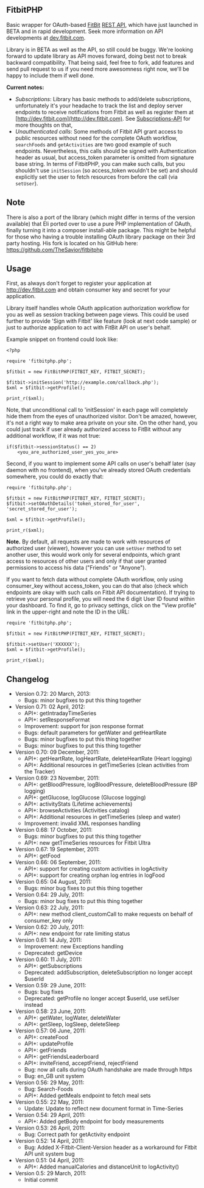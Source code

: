 ## FitbitPHP ##

Basic wrapper for OAuth-based [FitBit](http://fitbit.com) [REST API](http://dev.fitbit.com), which have just launched in BETA and in rapid development. Seek more information on API developments at [dev.fitbit.com](http://dev.fitbit.com).

Library is in BETA as well as the API, so still could be buggy. We're looking forward to update library as API moves forward, doing best not to break backward compatibility. That being said, feel free to fork, add features and send pull request to us if you need more awesomness right now, we'll be happy to include them if well done.

**Current notes:**

 * *Subscriptions*: Library has basic methods to add/delete subscriptions, unfortunately it's your headache to track the list and deploy server endpoints to receive notifications from Fitbit as well as register them at [http://dev.fitbit.com](http://dev.fitbit.com). See [Subscriptions-API](http://wiki.fitbit.com/display/API/Subscriptions-API) for more thoughts on that,
 * *Unauthenticated calls*: Some methods of Fitbit API grant access to public resources without need for the complete OAuth workflow, `searchFoods` and `getActivities` are two good example of such endpoints. Nevertheless, this calls should be signed with Authentication header as usual, but access_token parameter is omitted from signature base string. In terms of FitbitPHP, you can make such calls, but you shouldn't use `initSession` (so access_token wouldn't be set) and should explicitly set the user to fetch resources from before the call (via `setUser`).  

## Note ##

There is also a port of the library (which might differ in terms of the version available) that Eli ported over to use a pure PHP implementation of OAuth, finally turning it into a composer install-able package. This might be helpful for those who having a trouble installing OAuth library package on their 3rd party hosting. His fork is located on his GitHub here: https://github.com/TheSavior/fitbitphp



## Usage ##

First, as always don't forget to register your application at http://dev.fitbit.com and obtain consumer key and secret for your application.

Library itself handles whole OAuth application authorization workflow for you as well as session tracking between page views. This could be used further to provide 'Sign with Fitbit' like feature (look at next code sample) or just to authorize application to act with FitBit API on user's behalf.

Example snippet on frontend could look like:

    <?php

    require 'fitbitphp.php';

    $fitbit = new FitBitPHP(FITBIT_KEY, FITBIT_SECRET);

    $fitbit->initSession('http://example.com/callback.php');
    $xml = $fitbit->getProfile();

    print_r($xml);

Note, that unconditional call to 'initSession' in each page will completely hide them from the eyes of unauthorized visitor. Don't be amazed, however, it's not a right way to make area private on your site. On the other hand, you could just track if user already authorized access to FitBit without any additional workflow, if it was not true:

    if($fitbit->sessionStatus() == 2)
        <you_are_authorized_user_yes_you_are>


Second, if you want to implement some API calls on user's behalf later (say daemon with no frontend), when you've already stored OAuth credentials somewhere, you could do exactly that:

    require 'fitbitphp.php';

    $fitbit = new FitBitPHP(FITBIT_KEY, FITBIT_SECRET);
    $fitbit->setOAuthDetails('token_stored_for_user', 'secret_stored_for_user');

    $xml = $fitbit->getProfile();

    print_r($xml);


**Note.** By default, all requests are made to work with resources of authorized user (viewer), however you can use `setUser` method to set another user, this would work only for several endpoints, which grant access to resources of other users and only if that user granted permissions to access his data ("Friends" or "Anyone").

If you want to fetch data without complete OAuth workflow, only using consumer_key without access_token, you can do that also (check which endpoints are okay with such calls on Fitbit API documentation). If trying to retrieve your personal profile, you will need the 6 digit User ID found within your dashboard. To find it, go to privacy settings, click on the "View profile" link in the upper-right and note the ID in the URL:

    require 'fitbitphp.php';

    $fitbit = new FitBitPHP(FITBIT_KEY, FITBIT_SECRET);

    $fitbit->setUser('XXXXXX');
    $xml = $fitbit->getProfile();

    print_r($xml);


## Changelog ##

* Version 0.72: 20 March, 2013:
   * Bugs: minor bugfixes to put this thing together
* Version 0.71: 02 April, 2012:
	* API+: getIntradayTimeSeries
    * API+: setResponseFormat
	* Improvement: support for json response format
    * Bugs: default parameters for getWater and getHeartRate
	* Bugs: minor bugfixes to put this thing together
    * Bugs: minor bugfixes to put this thing together
* Version 0.70: 09 December, 2011:
    * API+: getHeartRate, logHeartRate, deleteHeartRate (Heart logging)
    * API+: Additional resources in getTimeSeries (clean activities from the Tracker)
* Version 0.69: 23 November, 2011:
    * API+: getBloodPressure, logBloodPressure, deleteBloodPressure (BP logging)
    * API+: getGlucose, logGlucose (Glucose logging)
    * API+: activityStats (Lifetime achievements)
    * API+: browseActivities (Activities catalog)
    * API+: Additional resources in getTimeSeries (sleep and water)
    * Improvement: invalid XML responses handling
* Version 0.68: 17 October, 2011:
    * Bugs: minor bugfixes to put this thing together
    * API+: new getTimeSeries resources for Fitbit Ultra
* Version 0.67: 19 September, 2011:
    * API+: getFood
* Version 0.66: 06 September, 2011:
    * API+: support for creating custom activities in logActivity
    * API+: support for creating orphan log entries in logFood
* Version 0.65: 04 August, 2011:
    * Bugs: minor bug fixes to put this thing together
* Version 0.64: 29 July, 2011:
    * Bugs: minor bug fixes to put this thing together
* Version 0.63: 22 July, 2011:
    * API+: new method client_customCall to make requests on behalf of consumer_key only
* Version 0.62: 20 July, 2011:
    * API+: new endpoint for rate limiting status
* Version 0.61: 14 July, 2011:
    * Improvement: new Exceptions handling
    * Deprecated: getDevice
* Version 0.60: 11 July, 2011:
    * API+: getSubscriptions
    * Deprecated: addSubscription, deleteSubscription no longer accept $userId
* Version 0.59: 29 June, 2011:
    * Bugs: bug fixes
    * Deprecated: getProfile no longer accept $userId, use setUser instead
* Version 0.58: 23 June, 2011:
    * API+: getWater, logWater, deleteWater
    * API+: getSleep, logSleep, deleteSleep
* Version 0.57: 06 June, 2011:
    * API+: createFood
    * API+: updateProfile
    * API+: getFriends
    * API+: getFriendsLeaderboard
    * API+: inviteFriend, acceptFriend, rejectFriend
    * Bug: now all calls during OAuth handshake are made through https
    * Bug: en_GB unit system
* Version 0.56: 29 May, 2011:
    * Bug: Search-Foods
    * API+: Added getMeals endpoint to fetch meal sets
* Version 0.55: 22 May, 2011:
    * Update: Update to reflect new document format in Time-Series
* Version 0.54: 29 April, 2011:
    * API+: Added getBody endpoint for body measurements
* Version 0.53: 26 April, 2011:
    * Bug: Correct path for getActivity endpoint
* Version 0.52: 14 April, 2011:
    * Bug: Added X-Fitbit-Client-Version header as a workaround for Fitbit API unit system bug
* Version 0.51: 04 April, 2011:
    * API+: Added manualCalories and distanceUnit to logActivity()
* Version 0.5: 29 March, 2011:
    * Initial commit
